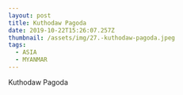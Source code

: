 ```yaml
---
layout: post
title: Kuthodaw Pagoda
date: 2019-10-22T15:26:07.257Z
thumbnail: /assets/img/27.-kuthodaw-pagoda.jpeg
tags:
  - ASIA
  - MYANMAR
---
```

Kuthodaw Pagoda
